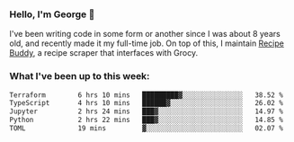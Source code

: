 ### Hello, I'm George 👋

I've been writing code in some form or another since I was about 8 years old, and recently made it my full-time job. On top of this, I maintain [Recipe Buddy](https://github.com/georgegebbett/recipe-buddy), a recipe scraper that interfaces with Grocy.  

<!--
**georgegebbett/georgegebbett** is a ✨ _special_ ✨ repository because its `README.md` (this file) appears on your GitHub profile.

Here are some ideas to get you started:

- 🔭 I’m currently working on ...
- 🌱 I’m currently learning ...
- 👯 I’m looking to collaborate on ...
- 🤔 I’m looking for help with ...
- 💬 Ask me about ...
- 📫 How to reach me: ...
- 😄 Pronouns: ...
- ⚡ Fun fact: ...
-->

### What I've been up to this week:
<!--START_SECTION:waka-->

```txt
Terraform        6 hrs 10 mins   █████████▓░░░░░░░░░░░░░░░   38.52 %
TypeScript       4 hrs 10 mins   ██████▓░░░░░░░░░░░░░░░░░░   26.02 %
Jupyter          2 hrs 24 mins   ███▓░░░░░░░░░░░░░░░░░░░░░   14.97 %
Python           2 hrs 22 mins   ███▓░░░░░░░░░░░░░░░░░░░░░   14.85 %
TOML             19 mins         ▓░░░░░░░░░░░░░░░░░░░░░░░░   02.07 %
```

<!--END_SECTION:waka-->
